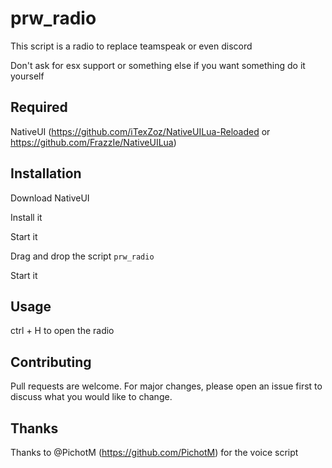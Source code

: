 # prw_radio

This script is a radio to replace teamspeak or even discord

Don't ask for esx support or something else if you want something do it yourself

## Required

NativeUI (https://github.com/iTexZoz/NativeUILua-Reloaded or https://github.com/FrazzIe/NativeUILua)

## Installation 

Download NativeUI

Install it


Start it


Drag and drop the script `prw_radio`


Start it

## Usage


  ctrl + H to open the radio


## Contributing
Pull requests are welcome. For major changes, please open an issue first to discuss what you would like to change.

## Thanks
Thanks to @PichotM (https://github.com/PichotM) for the voice script 
